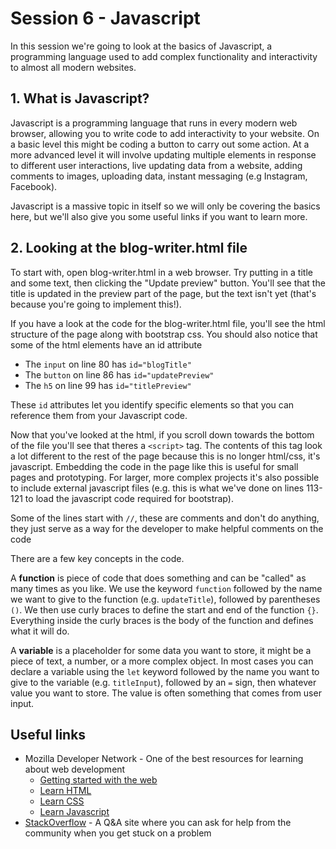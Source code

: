 # Session 6 - Javascript

In this session we're going to look at the basics of Javascript, a programming language used to add complex functionality and interactivity to almost all modern websites.

## 1. What is Javascript?

Javascript is a programming language that runs in every modern web browser, allowing you to write code to add interactivity to your website. On a basic level this might be coding a button to carry out some action. At a more advanced level it will involve updating multiple elements in response to different user interactions, live updating data from a website, adding comments to images, uploading data, instant messaging (e.g Instagram, Facebook).

Javascript is a massive topic in itself so we will only be covering the basics here, but we'll also give you some useful links if you want to learn more.

## 2. Looking at the blog-writer.html file

To start with, open blog-writer.html in a web browser. Try putting in a title and some text, then clicking the "Update preview" button. You'll see that the title is updated in the preview part of the page, but the text isn't yet (that's because you're going to implement this!).

If you have a look at the code for the blog-writer.html file, you'll see the html structure of the page along with bootstrap css. You should also notice that some of the html elements have an id attribute

- The `input` on line 80 has `id="blogTitle"`
- The `button` on line 86 has `id="updatePreview"`
- The `h5` on line 99 has `id="titlePreview"`

These `id` attributes let you identify specific elements so that you can reference them from your Javascript code.

Now that you've looked at the html, if you scroll down towards the bottom of the file you'll see that theres a `<script>` tag. The contents of this tag look a lot different to the rest of the page because this is no longer html/css, it's javascript. Embedding the code in the page like this is useful for small pages and prototyping. For larger, more complex projects it's also possible to include external javascript files (e.g. this is what we've done on lines 113-121 to load the javascript code required for bootstrap).

Some of the lines start with `//`, these are comments and don't do anything, they just serve as a way for the developer to make helpful comments on the code

There are a few key concepts in the code.

A **function** is piece of code that does something and can be "called" as many times as you like. We use the keyword `function` followed by the name we want to give to the function (e.g. `updateTitle`), followed by parentheses `()`. We then use curly braces to define the start and end of the function `{}`. Everything inside the curly braces is the body of the function and defines what it will do.

A **variable** is a placeholder for some data you want to store, it might be a piece of text, a number, or a more complex object. In most cases you can declare a variable using the `let` keyword followed by the name you want to give to the variable (e.g. `titleInput`), followed by an `=` sign, then whatever value you want to store. The value is often something that comes from user input.

## Useful links

- Mozilla Developer Network - One of the best resources for learning about web development
    - [Getting started with the web](https://developer.mozilla.org/en-US/docs/Learn/Getting_started_with_the_web)
    - [Learn HTML](https://developer.mozilla.org/en-US/docs/Learn/HTML)
    - [Learn CSS](https://developer.mozilla.org/en-US/docs/Learn/CSS/Introduction_to_CSS)
    - [Learn Javascript](https://developer.mozilla.org/en-US/docs/Learn/JavaScript)
- [StackOverflow](https://stackoverflow.com/) - A Q&A site where you can ask for help from the community when you get stuck on a problem